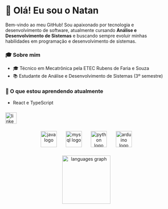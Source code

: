 # 👋 Olá! Eu sou o Natan

Bem-vindo ao meu GitHub! Sou apaixonado por tecnologia e desenvolvimento de software, atualmente cursando **Análise e Desenvolvimento de Sistemas** e buscando sempre evoluir minhas habilidades em programação e desenvolvimento de sistemas.

### 🎓 Sobre mim
- 🎓 Técnico em Mecatrônica pela ETEC Rubens de Faria e Souza
- 📚 Estudante de Análise e Desenvolvimento de Sistemas (3º semestre)

### 🌱 O que estou aprendendo atualmente
- React e TypeScript


###

<div align="left">
  <a href="https://www.linkedin.com/in/natanhps/" target="_blank">
    <img src="https://img.shields.io/static/v1?message=LinkedIn&logo=linkedin&label=&color=0077B5&logoColor=white&labelColor=&style=for-the-badge" height="35" alt="linkedin logo"  />
  </a>
</div>

###

<div align="center">
  <img src="https://cdn.jsdelivr.net/gh/devicons/devicon/icons/java/java-original.svg" height="50" alt="java logo"  />
  <img width="20" />
  <img src="https://cdn.jsdelivr.net/gh/devicons/devicon/icons/mysql/mysql-original.svg" height="50" alt="mysql logo"  />
  <img width="20" />
  <img src="https://cdn.jsdelivr.net/gh/devicons/devicon/icons/python/python-original.svg" height="50" alt="python logo"  />
  <img width="20" />
  <img src="https://cdn.jsdelivr.net/gh/devicons/devicon/icons/arduino/arduino-original.svg" height="50" alt="arduino logo"  />
</div>

###

<div align="center">
  <img src="https://github-readme-stats.vercel.app/api/top-langs?username=NatanzinHPS&locale=en&hide_title=false&layout=compact&card_width=320&langs_count=5&theme=dracula&hide_border=false" height="150" alt="languages graph"  />
</div>
